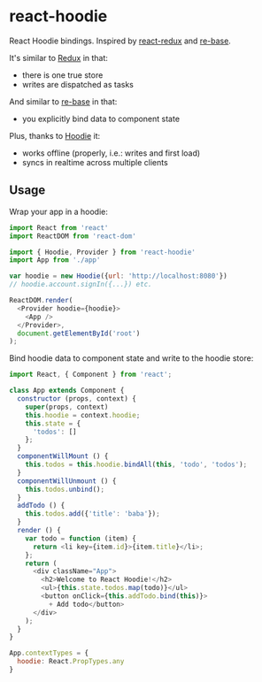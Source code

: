 
# react-hoodie

React Hoodie bindings. Inspired by [react-redux][] and [re-base][].

It's similar to [Redux][] in that:

* there is one true store
* writes are dispatched as tasks

And similar to [re-base][] in that:

* you explicitly bind data to component state

Plus, thanks to [Hoodie][] it:

* works offline (properly, i.e.: writes and first load)
* syncs in realtime across multiple clients

[react-redux]: http://redux.js.org/docs/basics/UsageWithReact.html
[re-base]: https://github.com/tylermcginnis/re-base
[Redux]: http://redux.js.org/docs/introduction/ThreePrinciples.html
[Hoodie]: http://docs.hood.ie/

## Usage

Wrap your app in a hoodie:

```javascript
import React from 'react'
import ReactDOM from 'react-dom'

import { Hoodie, Provider } from 'react-hoodie'
import App from './app'

var hoodie = new Hoodie({url: 'http://localhost:8080'})
// hoodie.account.signIn({...}) etc.

ReactDOM.render(
  <Provider hoodie={hoodie}>
    <App />
  </Provider>,
  document.getElementById('root')
);
```

Bind hoodie data to component state and write to the hoodie store:

```javascript
import React, { Component } from 'react';

class App extends Component {
  constructor (props, context) {
    super(props, context)
    this.hoodie = context.hoodie;
    this.state = {
      'todos': []
    };
  }
  componentWillMount () {
    this.todos = this.hoodie.bindAll(this, 'todo', 'todos');
  }
  componentWillUnmount () {
    this.todos.unbind();
  }
  addTodo () {
    this.todos.add({'title': 'baba'});
  }
  render () {
    var todo = function (item) {
      return <li key={item.id}>{item.title}</li>;
    };
    return (
      <div className="App">
        <h2>Welcome to React Hoodie!</h2>
        <ul>{this.state.todos.map(todo)}</ul>
        <button onClick={this.addTodo.bind(this)}>
          + Add todo</button>
      </div>
    );
  }
}

App.contextTypes = {
  hoodie: React.PropTypes.any
}
```
